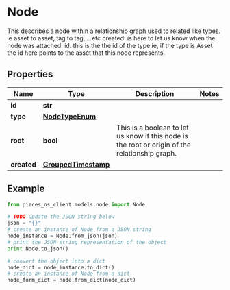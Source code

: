 # Node

This describes a node within a relationship graph used to related like types. ie asset to asset, tag to tag, ...etc  created: is here to let us know when the node was attached.  id: this is the the id of the type ie, if the type is Asset the id here points to the asset that this node represents.

## Properties

Name | Type | Description | Notes
------------ | ------------- | ------------- | -------------
**id** | **str** |  | 
**type** | [**NodeTypeEnum**](NodeTypeEnum) |  | 
**root** | **bool** | This is a boolean to let us know if this node is the root or origin of the relationship graph. | 
**created** | [**GroupedTimestamp**](GroupedTimestamp) |  | 

## Example

```python
from pieces_os_client.models.node import Node

# TODO update the JSON string below
json = "{}"
# create an instance of Node from a JSON string
node_instance = Node.from_json(json)
# print the JSON string representation of the object
print Node.to_json()

# convert the object into a dict
node_dict = node_instance.to_dict()
# create an instance of Node from a dict
node_form_dict = node.from_dict(node_dict)
```



